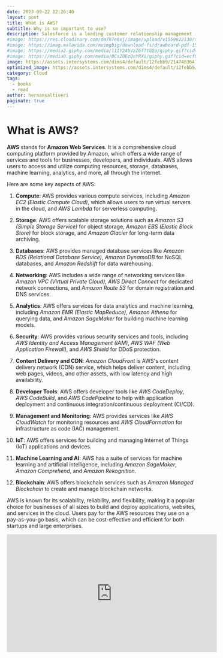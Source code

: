 ```yaml
---
date: 2023-09-22 12:26:40
layout: post
title: What is AWS?
subtitle: Why is so important to use?
description: Salesforce is a leading customer relationship management (CRM) platform and cloud computing company... 
#image: https://res.cloudinary.com/dm7h7e8xj/image/upload/v1559822138/theme9_v273a9.jpg
#image: https://imag.malavida.com/mvimgbig/download-fs/drawboard-pdf-15322-5.jpg
#image: https://media2.giphy.com/media/l1IY2AbVzZ6f7tGQo/giphy.gif?cid=ecf05e47c46f4c993306fa86540461d15f358257b387d43f&rid=giphy.gif
#image: https://media0.giphy.com/media/BCs20EzQnYRXi/giphy.gif?cid=ecf05e47f232b1b79d83818de57145545e1c0893e38473eb&rid=giphy.gif
image: https://assets.intersystems.com/dims4/default/12febb9/2147483647/strip/true/crop/780x422+0+0/resize/1560x844!/format/webp/quality/90/?url=http%3A%2F%2Finter-systems-brightspot.s3.amazonaws.com%2F26%2Fbd%2F6a6aa762425f87ad7d5c2fe65f8c%2Fawslogo-image.jpg
optimized_image: https://assets.intersystems.com/dims4/default/12febb9/2147483647/strip/true/crop/780x422+0+0/resize/1560x844!/format/webp/quality/90/?url=http%3A%2F%2Finter-systems-brightspot.s3.amazonaws.com%2F26%2Fbd%2F6a6aa762425f87ad7d5c2fe65f8c%2Fawslogo-image.jpg
category: Cloud
tags:
  - books
  - read
author: hernansaltiveri
paginate: true
---
```


# What is AWS?

**AWS** stands for **Amazon Web Services**. It is a comprehensive cloud computing platform provided by Amazon, which offers a wide range of services and tools for businesses, developers, and individuals. AWS allows users to access and utilize computing resources, storage, databases, machine learning, analytics, and more, all through the internet.

Here are some key aspects of AWS:

1. **Compute**: AWS provides various compute services, including *Amazon EC2 (Elastic Compute Cloud)*, which allows users to run virtual servers in the cloud, and *AWS Lambda* for serverless computing.

2. **Storage**: AWS offers scalable storage solutions such as *Amazon S3 (Simple Storage Service)* for object storage, *Amazon EBS (Elastic Block Store)* for block storage, and *Amazon Glacier* for long-term data archiving.

3. **Databases**: AWS provides managed database services like *Amazon RDS (Relational Database Service)*, *Amazon DynamoDB* for NoSQL databases, and *Amazon Redshift* for data warehousing.

4. **Networking**: AWS includes a wide range of networking services like *Amazon VPC (Virtual Private Cloud)*, *AWS Direct Connect* for dedicated network connections, and *Amazon Route 53* for domain registration and DNS services.

5. **Analytics**: AWS offers services for data analytics and machine learning, including *Amazon EMR (Elastic MapReduce)*, *Amazon Athena* for querying data, and *Amazon SageMaker* for building machine learning models.

6. **Security**: AWS provides various security services and tools, including *AWS Identity and Access Management (IAM)*, *AWS WAF (Web Application Firewall)*, and *AWS Shield* for DDoS protection.

7. **Content Delivery and CDN**: *Amazon CloudFront* is AWS's content delivery network (CDN) service, which helps deliver content, including web pages, videos, and other assets, with low latency and high availability.

8. **Developer Tools**: AWS offers developer tools like *AWS CodeDeploy*, *AWS CodeBuild*, and *AWS CodePipeline* to help with application deployment and continuous integration/continuous deployment (CI/CD).

9. **Management and Monitoring**: AWS provides services like *AWS CloudWatch* for monitoring resources and *AWS CloudFormation* for infrastructure as code (IAC) management.

10. **IoT**: AWS offers services for building and managing Internet of Things (IoT) applications and devices.

11. **Machine Learning and AI**: AWS has a suite of services for machine learning and artificial intelligence, including *Amazon SageMaker*, *Amazon Comprehend*, and *Amazon Rekognition*.

12. **Blockchain**: AWS offers blockchain services such as *Amazon Managed Blockchain* to create and manage blockchain networks.

AWS is known for its scalability, reliability, and flexibility, making it a popular choice for businesses of all sizes to build and deploy applications, websites, and services in the cloud. Users pay for the AWS resources they use on a pay-as-you-go basis, which can be cost-effective and efficient for both startups and large enterprises.

<iframe width="560" height="315" src="https://www.youtube.com/embed/3XFODda6YXo?si=Ck1DtWQFJwkdDAkQ" title="YouTube video player" frameborder="0" allow="accelerometer; autoplay; clipboard-write; encrypted-media; gyroscope; picture-in-picture; web-share" allowfullscreen></iframe>